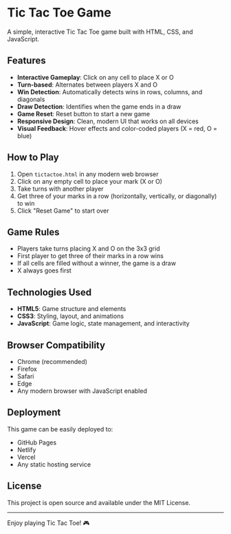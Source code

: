 # Tic Tac Toe Game

A simple, interactive Tic Tac Toe game built with HTML, CSS, and JavaScript.

## Features

- **Interactive Gameplay**: Click on any cell to place X or O
- **Turn-based**: Alternates between players X and O
- **Win Detection**: Automatically detects wins in rows, columns, and diagonals
- **Draw Detection**: Identifies when the game ends in a draw
- **Game Reset**: Reset button to start a new game
- **Responsive Design**: Clean, modern UI that works on all devices
- **Visual Feedback**: Hover effects and color-coded players (X = red, O = blue)

## How to Play

1. Open `tictactoe.html` in any modern web browser
2. Click on any empty cell to place your mark (X or O)
3. Take turns with another player
4. Get three of your marks in a row (horizontally, vertically, or diagonally) to win
5. Click "Reset Game" to start over

## Game Rules

- Players take turns placing X and O on the 3x3 grid
- First player to get three of their marks in a row wins
- If all cells are filled without a winner, the game is a draw
- X always goes first

## Technologies Used

- **HTML5**: Game structure and elements
- **CSS3**: Styling, layout, and animations
- **JavaScript**: Game logic, state management, and interactivity

## Browser Compatibility

- Chrome (recommended)
- Firefox
- Safari
- Edge
- Any modern browser with JavaScript enabled

## Deployment

This game can be easily deployed to:
- GitHub Pages
- Netlify
- Vercel
- Any static hosting service

## License

This project is open source and available under the MIT License.

---

Enjoy playing Tic Tac Toe! 🎮
